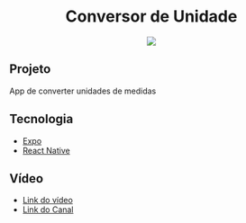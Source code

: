 
<h1 align="center">Conversor de Unidade</h1>
<div align="center">
  <img src="https://user-images.githubusercontent.com/53982668/122136013-09918200-ce18-11eb-978f-912d5517a0ec.gif"/>  
</div>

<h2>Projeto</h2>
App de converter unidades de medidas
<h2>Tecnologia</h2>
<ul>
  <li><a href="https://docs.expo.io">Expo</a></li>
  <li><a href="https://reactnative.dev">React Native</a></li>
</ul>
<h2>Vídeo</h2>
<ul>
  <li><a href="https://www.youtube.com/watch?v=BwQXjROykvU&t=2636s">Link do vídeo</a></li>
  <li><a href="https://www.youtube.com/channel/UCbWV65OoGP6mw2pGd0c5E-g">Link do Canal</a></li>
</ul>
